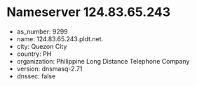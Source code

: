 # Nameserver 124.83.65.243

* as_number: 9299
* name: 124.83.65.243.pldt.net.
* city: Quezon City
* country: PH
* organization: Philippine Long Distance Telephone Company
* version: dnsmasq-2.71
* dnssec: false
